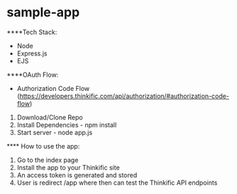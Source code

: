 # sample-app

****Tech Stack: 

- Node
- Express.js
- EJS

****OAuth Flow:

- Authorization Code Flow (https://developers.thinkific.com/api/authorization/#authorization-code-flow)

1. Download/Clone Repo
2. Install Dependencies - npm install
3. Start server - node app.js

**** How to use the app: 
1. Go to the index page
2. Install the app to your Thinkific site
3. An access token is generated and stored
4. User is redirect /app where then can test the Thinkific API endpoints
